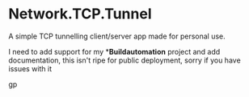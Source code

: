 # Network.TCP.Tunnel

A simple TCP tunnelling client/server app made for personal use.

I need to add support for my ***Buildautomation** project and add documentation, this isn't ripe for public deployment, sorry if you have issues with it

gp
